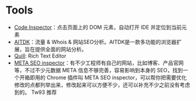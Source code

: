 # Tools
- [Code Inspector](https://inspector.fe-dev.cn/en/)：点击页面上的 DOM 元素，自动打开 IDE 并定位到当前元素
- [AITDK](https://aitdk.com/zh-CN/extension/)：流量 & Whois & 网站SEO分析。AITDK是一款多功能的浏览器扩展，旨在提供全面的网站分析。
- [Quill](https://quilljs.com): Rich Text Editor
- [META SEO inspector](https://chromewebstore.google.com/detail/ibkclpciafdglkjkcibmohobjkcfkaef?utm_source=ext_app_menu)：有不少工程师有自己的网站，比如博客、产品官网等，不过不少元数据 META 信息不够完善，容易影响到本身的 SEO，找到一个开箱即用的 Chrome 插件叫 META SEO inspector，可以帮你把需要优化修改的点都列举出来，修改起来可以方便不少，还可以补充不少之前没有考虑到的。 Tw93 推荐
